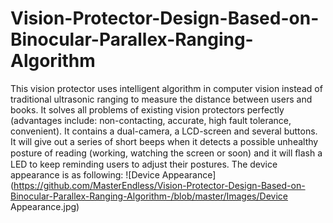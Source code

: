 # Vision-Protector-Design-Based-on-Binocular-Parallex-Ranging-Algorithm

This vision protector uses intelligent algorithm in computer vision instead of traditional ultrasonic ranging to measure the distance between users and books. 
It solves all problems of existing vision protectors perfectly (advantages include: non-contacting, accurate, high fault tolerance, convenient). It contains a dual-camera, a LCD-screen and several buttons. It will give out a series of short beeps when it detects a possible unhealthy posture of reading (working, watching the screen or soon) and it will ﬂash a LED to keep reminding users to adjust their postures. The device appearance is as following:
![Device Appearance](https://github.com/MasterEndless/Vision-Protector-Design-Based-on-Binocular-Parallex-Ranging-Algorithm-/blob/master/Images/Device Appearance.jpg)
